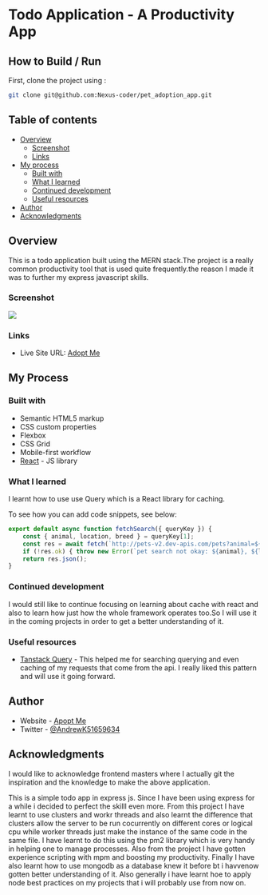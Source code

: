 # Todo Application - A Productivity App

## How to Build / Run

First, clone the project using :

```bash
git clone git@github.com:Nexus-coder/pet_adoption_app.git
```

## Table of contents

- [Overview](#overview)
  - [Screenshot](#screenshot)
  - [Links](#links)
- [My process](#my-process)
  - [Built with](#built-with)
  - [What I learned](#what-i-learned)
  - [Continued development](#continued-development)
  - [Useful resources](#useful-resources)
- [Author](#author)
- [Acknowledgments](#acknowledgments)

## Overview

This is a todo application built using the MERN stack.The project is a really common productivity tool that is used quite frequently.the reason I made it was to further my express javascript skills.


### Screenshot

![](./adopt.png)


### Links

- Live Site URL: [Adopt Me](https://pet-adoption-app-theta.vercel.app/)

## My Process

### Built with

- Semantic HTML5 markup
- CSS custom properties
- Flexbox
- CSS Grid
- Mobile-first workflow
- [React](https://reactjs.org/) - JS library


### What I learned

I learnt how to use use Query which is a React library for caching.

To see how you can add code snippets, see below:

```js
export default async function fetchSearch({ queryKey }) {
    const { animal, location, breed } = queryKey[1];
    const res = await fetch(`http://pets-v2.dev-apis.com/pets?animal=${animal}&location=${location}&breed=${breed}`);
    if (!res.ok) { throw new Error(`pet search not okay: ${animal}, ${location}, ${breed}`); }
    return res.json();
}
```

### Continued development

I would still like to continue focusing on learning about cache with react and also to learn how just how the whole framework operates too.So I will use it in the coming projects in order to get a better understanding of it.

### Useful resources

- [Tanstack Query](https://tanstack.com/query/latest) - This helped me for searching querying and even caching of my requests that come from the api. I really liked this pattern and will use it going forward.

## Author

- Website - [Apopt Me](https://pet-adoption-app-theta.vercel.app/)
- Twitter - [@AndrewK51659634](https://twitter.com/AndrewK51659634)


## Acknowledgments

I would like to acknowledge frontend masters where I actually git the inspiration and the knowledge to make the above application.

This is a simple todo app in express js.
Since I have been using express for a while i decided to perfect the skilll even more.
From this project I have learnt to use clusters and workr threads and also learnt the difference that clusters allow the server to be run cocurrently on different cores or logical cpu while worker threads just make the instance of the same code in the same file.
I have learnt to do this using the pm2 library which is very handy in helping one to manage processes.
Also from the project I have gotten experience scripting with mpm and boosting my productivity.
Finally I have also learnt how to use mongodb as a database knew it before bt i havvenow gotten better understanding of it.
Also generally i have learnt hoe to apply node best practices on my projects that i will probably use from now on.
